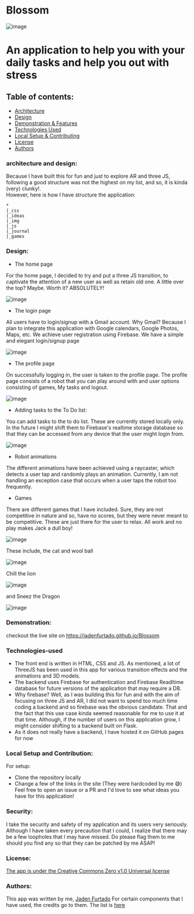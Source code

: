 # Blossom

![image](https://user-images.githubusercontent.com/52862591/165040240-9202646e-78aa-48e9-ac84-5e50189a5c00.png)

# An application to help you with your daily tasks and help you out with stress

## Table of contents:
- [Architecture](#architecture-and-design)
- [Design](#design)
- [Demonstration & Features](#demonstration)
- [Technologies Used](#technologies-used)
- [Local Setup & Contributing](#contributing)
- [License](#license)
- [Authors](#authors)

### architecture and design:

Because I have built this for fun and just to explore AR and three JS, following a good structure was not the highest on my list, and so, it is kinda (very) clunky!. 
<br>
However, here is how I have structure the application:
```
*
|_css
|_ideas
|_img
|_js
|_journal
|_games

```
### Design:

* The home page

For the home page, I decided to try and put a three JS transition, to captivate the attention of a new user as well as retain old one. A little over the top? Maybe. Worth it? ABSOLUTELY!

![image](https://user-images.githubusercontent.com/52862591/165067704-db510480-d5f7-49ed-96da-48ad70075384.png)

* The login page

All users have to login/signup with a Gmail account. Why Gmail? Because I plan to integrate this application with Google calendars, Google Photos, Maps, etc. 
We achieve user registration using Firebase. We have a simple and elegant login/signup page

![image](https://user-images.githubusercontent.com/52862591/165068562-60fc0bde-acdf-4f7c-a716-8cdf2d3939fb.png)

* The profile page

On successfully logging in, the user is taken to the profile page. The profile page consists of a robot that you can play around with and user options consisting of games, My tasks and logout.

![image](https://user-images.githubusercontent.com/52862591/165065266-38f231fa-3780-4b1a-b74a-831647d0795f.png)

* Adding tasks to the To Do list:

You can add tasks to the to do list. These are currently stored locally only. In the future I might shift them to Firebase's realtime storage database so that they can be accessed from any device that the user might login from.

![image](https://user-images.githubusercontent.com/52862591/165070588-519b845b-3c95-4d05-bfbc-d2f92e1fa131.png)

* Robot animations

The different animations have been achieved using a raycaster, which detects a user tap and randomly plays an animation. Currently, I am not handling an exception case that occurs when a user taps the robot too frequently.

* Games

There are different games that I have included. Sure, they are not competitive in nature and so, have no scores, but they were never meant to be competitive. These are just there for the user to relax. All work and no play makes Jack a dull boy!

![image](https://user-images.githubusercontent.com/52862591/165069776-74bf67e7-0415-4673-914c-f7445ed0b758.png)

These include, the cat and wool ball

![image](https://user-images.githubusercontent.com/52862591/165070199-93b365e1-3842-41bd-b955-ae8742b88fc0.png)

Chill the lion

![image](https://user-images.githubusercontent.com/52862591/165070315-acd584ce-67a8-4d3e-be4b-44620d5639a4.png)

and Sneez the Dragon

![image](https://user-images.githubusercontent.com/52862591/165070423-b4bb4dc0-dbc1-41c3-881f-27858236cc33.png)

### Demonstration:
checkout the live site on https://jadenfurtado.github.io/Blossom

### Technologies-used

* The front end is written in HTML, CSS and JS. As mentioned, a lot of ThreeJS has been used in this app for various transition effects and the animations and 3D models.
* The backend uses Firebase for authentication and Firebase Readltime database for future versions of the application that may require a DB. 
* Why firebase? Well, as I was building this for fun and with the aim of focusing on three JS and AR, I did not want to spend too much time coding a backend and so firebase was the obvious candidate. That and the fact that this use case kinda seemed reasonable for me to use it at that time. Although, if the number of users on this application grow, I might consider shifting to a backend built on Flask.
* As it does not really have a backend, I have hosted it on GitHub pages for now

### Local Setup and Contribution:
For setup:
- Clone the repository locally
- Change a few of the links in the site (They were hardcoded by me 😅)
Feel free to open an issue or a PR and I'd love to see what ideas you have for this application!

### Security:
I take the security and safety of my application and its users very seriously. Although I have taken every precaution that I could, I realize that there may be a few loopholes that I may have missed. Do please flag them to me should you find any so that they can be patched by me ASAP!

### License:
<a href="https://github.com/JadenFurtado/selfHelpApp/blob/main/LICENSE">The app is under the Creative Commons Zero v1.0 Universal license</a>

### Authors:

This app was written by me, <a href="https://twitter.com/furtado_jaden">Jaden Furtado</a>
For certain components that I have used, the credits go to them. The list is <a href="https://github.com/JadenFurtado/Blossom/blob/main/CREDITS.md">here</a>
